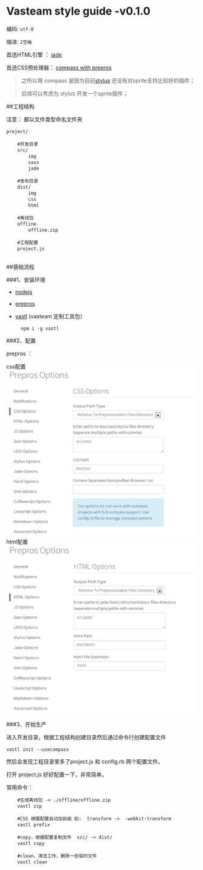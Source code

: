 # Vasteam style guide -v0.1.0

编码:  `utf-8`

缩进:  `2空格`

首选HTML引擎 ： [jade](http://jade-lang.com)

首选CSS预处理器： [compass with prepros](http://alphapixels.com/prepros/)

> 之所以用 compass 是因为目前[stylus](http://learnboost.github.io/stylus/) 还没有对sprite支持比较好的插件；

> 后续可以考虑为 stylus 开发一个sprite插件；
	
    
##工程结构

注意： 都以文件类型命名文件夹
```
project/

	#开发目录
	src/ 
    	img
        sass
        jade
        
    #发布目录
	dist/
    	img
        css
        html
        
    #离线包
	offline
    	offline.zip
        
    #工程配置
	project.js 
    
```


##基础流程

###1、安装环境
  
* [nodejs](http://nodejs.org/) 
* [prepros](http://alphapixels.com/prepros/)
* [vastl](https://github.com/everyonme/vastl) (vasteam 定制工具包）
	
		npm i -g vastl
	
###2、配置

prepros ：

css配置
![alt css](img/css.png)
html配置
![alt html](img/html.png)


###3、开始生产

进入开发目录，根据工程结构创建目录然后通过命令行创建配置文件

	vastl init --usecompass

然后会发现工程目录里多了project.js 和 config.rb 两个配置文件。

打开 project.js 好好配置一下，非常简单。

常用命令：
```
	#生成离线包 -> ./offline/offline.zip
	vastl zip
	
	#CSS 根据配置自动加前缀 如:  transform ->  -webkit-transform
	vastl prefix
	
	#copy，根据配置复制文件  src/ -> dist/
	vastl copy
	
	#clean，清洁工作，删除一些临时文件
	vastl clean
	
```
